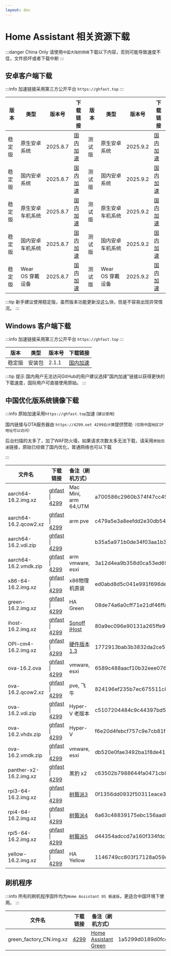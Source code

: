 ```yaml
--- 
layout: doc
---
```


# Home Assistant 相关资源下载
:::danger China Only
请使用`中国大陆的网络`下载以下内容，否则可能导致速度不佳，文件损坏或者下载中断
:::

## 安卓客户端下载
:::info
加速链接采用第三方公开平台 `https://ghfast.top`
:::

| 版本   | 类型       | 版本号  | 下载链接                                                                 | 版本   | 类型       | 版本号  | 下载链接                                                                 |
|--------|------------|---------|--------------------------------------------------------------------------|--------|------------|---------|--------------------------------------------------------------------------|
| 稳定版 | 原生安卓系统 | 2025.8.7 | [国内加速](https://ghfast.top/https://github.com/home-assistant/android/releases/download/2025.8.7/app-full-release.apk)  |测试版 | 原生安卓系统| 2025.9.2 | [国内加速](https://ghfast.top/https://github.com/home-assistant/android/releases/download/2025.9.2/app-full-release.apk)  |
| 稳定版 | 国内安卓系统 | 2025.8.7 | [国内加速](https://ghfast.top/https://github.com/home-assistant/android/releases/download/2025.8.7/app-minimal-release.apk) |测试版 | 国内安卓系统 | 2025.9.2 | [国内加速](https://ghfast.top/https://github.com/home-assistant/android/releases/download/2025.9.2/app-minimal-release.apk) |
| 稳定版 | 原生安卓车机系统 | 2025.8.7 | [国内加速](https://ghfast.top/https://github.com/home-assistant/android/releases/download/2025.8.7/automotive-full-release.apk) |测试版 | 原生安卓车机系统 | 2025.9.2 | [国内加速](https://ghfast.top/https://github.com/home-assistant/android/releases/download/2025.9.2/automotive-full-release.apk) |
| 稳定版 | 国内安卓车机系统 | 2025.8.7 | [国内加速](https://ghfast.top/https://github.com/home-assistant/android/releases/download/2025.8.7/automotive-minimal-release.apk) |测试版 | 国内安卓车机系统 | 2025.9.2 | [国内加速](https://ghfast.top/https://github.com/home-assistant/android/releases/download/2025.9.2/automotive-minimal-release.apk) |
| 稳定版 | Wear OS 穿戴设备 | 2025.8.7 | [国内加速](https://ghfast.top/https://github.com/home-assistant/android/releases/download/2025.8.7/wear-release.apk) |测试版 | Wear OS 穿戴设备 | 2025.9.2 | [国内加速](https://ghfast.top/https://github.com/home-assistant/android/releases/download/2025.9.2/wear-release.apk) |


:::tip
新手建议使用稳定版，虽然版本功能更新没这么快，但是不容易出现异常情况。
:::

## Windows 客户端下载

:::info
加速链接采用第三方公开平台 `https://ghfast.top`
:::

| 版本   | 类型   | 版本号| 下载链接                                                            |
|--------|--------|-------|-------------------------------------------------------------------|
| 稳定版 | 安装包 | 2.1.1 | [国内加速](https://ghfast.top/https://github.com/hass-agent/HASS.Agent/releases/latest/download/HASS.Agent.Installer.exe)  |

:::tip 提示
国内用户无法访问GitHub的用户建议选择"国内加速"链接以获得更快的下载速度，国际用户可直接使用原始。
:::

## 中国优化版系统镜像下载

:::info
原始加速采用`https://ghfast.top`加速 (`建议使用`)

国内链接与OTA服务器由 `https://4299.net 4299云计算`提供赞助`（仅限中国地区IP地址可以访问）`

后台扫描的太多了，加了WAF防火墙，如果请求次数太多无法下载，请采用`原始加速`链接，原始已经做了国内优化，普通网络也可以下载

:::



| 文件名 | 下载链接 | 备注（刷机方式） |文件HASH (SHA256) |
|----|---|---|----|
| aarch64-16.2.img.xz | [ghfast](https://ghfast.top/github.com/ha-china/HAOS-CN/releases/download/16.2/haos_generic-aarch64-16.2.img.xz) \| [4299](https://ota.hasscn.top/16.2/haos_generic-aarch64-16.2.img.xz) | Mac Mini, arm 64,UTM | a700586c2960b374f47cc459e62b883c3b1d65aefe8a980e2d97b2bed5aa56ae |
| aarch64-16.2.qcow2.xz |[ghfast](https://ghfast.top/github.com/ha-china/HAOS-CN/releases/download/16.2/haos_generic-aarch64-16.2.qcow2.xz) \| [4299](https://ota.hasscn.top/16.2/haos_generic-aarch64-16.2.qcow2.xz) | arm pve | c479a5e3a8eefdd2e30db546beb0f6b27979a051ee07d57470608e198faa2b51 |
| aarch64-16.2.vdi.zip | [ghfast](https://ghfast.top/github.com/ha-china/HAOS-CN/releases/download/16.2/haos_generic-aarch64-16.2.vdi.zip) \| [4299](https://ota.hasscn.top/16.2/haos_generic-aarch64-16.2.vdi.zip) |  | b35a5a971b0de34f03aa1b3e1126c50d08fb62c4d94370aab64564cfe585eb87 |
| aarch64-16.2.vmdk.zip | [ghfast](https://ghfast.top/github.com/ha-china/HAOS-CN/releases/download/16.2/haos_generic-aarch64-16.2.vmdk.zip) \| [4299](https://ota.hasscn.top/16.2/haos_generic-aarch64-16.2.vmdk.zip) |arm vmware, esxi | 3a12d4ea9b358d0ca53ed69569ebd517ad9e0c4aa6c0d969e953977cf38cf247 |
| x86-64-16.2.img.xz | [ghfast](https://ghfast.top/github.com/ha-china/HAOS-CN/releases/download/16.2/haos_generic-x86-64-16.2.img.xz) \| [4299](https://ota.hasscn.top/16.2/haos_generic-x86-64-16.2.img.xz) |x86物理机直装 | ed0abd8d5c041e991f696de77f0435246cebc8c2abd50898f2919a9ed8131816 |
| green-16.2.img.xz |[ghfast](https://ghfast.top/github.com/ha-china/HAOS-CN/releases/download/16.2/haos_green-16.2.img.xz) \| [4299](https://ota.hasscn.top/16.2/haos_green-16.2.img.xz) |HA Green | 08de74a6a0cff71e21df46ffaf45faa7f8b8621477b2219d93d94f1ac3188d70 |
| ihost-16.2.img.xz | [ghfast](https://ghfast.top/github.com/ha-china/HAOS-CN/releases/download/16.2/haos_ihost-16.2.img.xz) \| [4299](https://ota.hasscn.top/16.2/haos_ihost-16.2.img.xz) |[Sonoff iHost](installations/ihost) | 80a9ec096e90131a265ffe950611574113427d57198651c0d85abcab1ce21f80 |
| OPI-cm4-16.2.img.xz | [ghfast](https://ghfast.top/https://github.com/ha-china/HAOS-CN/releases/download/16.2/haos_orangepi-cm4-16.2.img.xz) \| [4299](https://ota.hasscn.top/16.2/haos_orangepi-cm4-16.2.img.xz) | [硬件版本1.3](installations/orangepi) | 1772913bab3b3832da2ce5774252634ccfed1cc5f15bdb1fe712eaffbb328403 |
| ova-16.2.ova |[ghfast](https://ghfast.top/github.com/ha-china/HAOS-CN/releases/download/16.2/haos_ova-16.2.ova) \| [4299](https://ota.hasscn.top/16.2/haos_ova-16.2.ova) | vmware, esxi | 6589c488aacf10b32eee076b8e530bb5affabc72622ec678d654efd5271b2679 |
| ova-16.2.qcow2.xz |[ghfast](https://ghfast.top/github.com/ha-china/HAOS-CN/releases/download/16.2/haos_ova-16.2.qcow2.xz) \| [4299](https://ota.hasscn.top/16.2/haos_ova-16.2.qcow2.xz) |pve, 飞牛 | 824196ef235b7ec675511c8beeaaedd2885021a0b0db14fd8d653e94bbc366b7 |
| ova-16.2.vdi.zip | [ghfast](https://ghfast.top/github.com/ha-china/HAOS-CN/releases/download/16.2/haos_ova-16.2.vdi.zip) \| [4299](https://ota.hasscn.top/16.2/haos_ova-16.2.vdi.zip) |Hyper-V 老版本| c5107204484c9c44397bd5ec7fad99e2ee309d1f1f3c9ec5ee7e27996aeb8204 |
| ova-16.2.vhdx.zip | [ghfast](https://ghfast.top/github.com/ha-china/HAOS-CN/releases/download/16.2/haos_ova-16.2.vhdx.zip) \| [4299](https://ota.hasscn.top/16.2/haos_ova-16.2.vhdx.zip) |Hyper-V | f6e20d4febcf757c9e7cb81f39240824fb4e5e3915eacdd8d11d5e53b13dd1c0 |
| ova-16.2.vmdk.zip | [ghfast](https://ghfast.top/github.com/ha-china/HAOS-CN/releases/download/16.2/haos_ova-16.2.vmdk.zip) \| [4299](https://ota.hasscn.top/16.2/haos_ova-16.2.vmdk.zip) |vmware, esxi | db520e0fae3492ba1f8de4191f207b84b7c6677f1c884bc6a229252735cea73b |
| panther-x2-16.2.img.xz | [ghfast](https://ghfast.top/github.com/ha-china/HAOS-CN/releases/download/16.2/haos_panther-x2-16.2.img.xz) \| [4299](https://ota.hasscn.top/16.2/haos_panther-x2-16.2.img.xz) |黑豹 x2 | c63502b7988644fa0471cb83a1b095259e957bea1d2ccf46ba8a8de8313ea01d |
| rpi3-64-16.2.img.xz | [ghfast](https://ghfast.top/github.com/ha-china/HAOS-CN/releases/download/16.2/haos_rpi3-64-16.2.img.xz) \| [4299](https://ota.hasscn.top/16.2/haos_rpi3-64-16.2.img.xz) |[树莓派3](installations/raspberrypi.md) | 0f1356dd0932f50311eace3380a2e7bddecde40d59842abaaad6ebbf875160cf |
| rpi4-64-16.2.img.xz | [ghfast](https://ghfast.top/github.com/ha-china/HAOS-CN/releases/download/16.2/haos_rpi4-64-16.2.img.xz) \| [4299](https://ota.hasscn.top/16.2/haos_rpi4-64-16.2.img.xz) |[树莓派4](installations/raspberrypi.md) | 6a63c48839175ebc156aad8b24253177369064053ec3d363cfbac87c0634c476 |
| rpi5-64-16.2.img.xz | [ghfast](https://ghfast.top/github.com/ha-china/HAOS-CN/releases/download/16.2/haos_rpi5-64-16.2.img.xz) \| [4299](https://ota.hasscn.top/16.2/haos_rpi5-64-16.2.img.xz) |[树莓派5](installations/raspberrypi.md) | d44354adccd7a160f334fdc7809f8009f683c405975c8e9285cbfd7bd99bb354 |
| yellow-16.2.img.xz | [ghfast](https://ghfast.top/github.com/ha-china/HAOS-CN/releases/download/16.2/haos_yellow-16.2.img.xz) \| [4299](https://ota.hasscn.top/16.2/haos_yellow-16.2.img.xz) |HA Yellow | 1146749cc803f17128a059cb78aa6431497e7f53849b21f72541386c6d23a31d |


## 刷机程序

:::info
所有的刷机程序固件均为`Home Assistant OS 极速版`，更适合中国环境下使用。
:::

| 文件名 | 下载链接 | 备注（刷机方式） |文件HASH (SHA256) |
|----|---|---|----|
| green_factory_CN.img.xz | [4299](https://ota.hasscn.top/green_factory_CN.img.xz) | [Home Assistant Green](https://mp.weixin.qq.com/s/QZKFLsyAbJ9zgqu9EIKXKw) | 1a5299d0189d0fcce59ad488e08476180cf87bcb71176b8a887c2bdd29257de1 |

